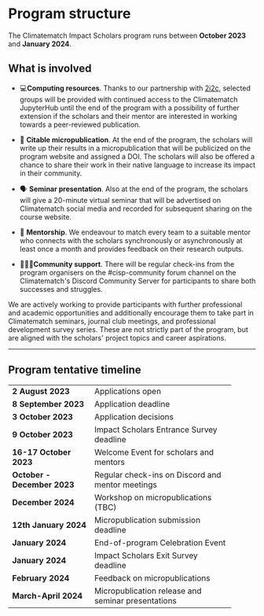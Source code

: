 # Program structure

The Climatematch Impact Scholars program runs between **October 2023** and **January 2024**.

## **What is involved**
- 💻**Computing resources**. Thanks to our partnership with [2i2c](https://2i2c.org/), selected groups will be provided with continued access to the Climatematch JupyterHub until the end of the program with a possibility of further extension if the scholars and their mentor are interested in working towards a peer-reviewed publication. 

- 📝 **Citable micropublication**. At the end of the program, the scholars will write up their results in a micropublication that will be publicized on the program website and assigned a DOI. The scholars will also be offered a chance to share their work in their native language to increase its impact in their community.

- 🗣️ **Seminar presentation**. Also at the end of the program, the scholars will give a 20-minute virtual seminar that will be advertised on Climatematch social media and recorded for subsequent sharing on the course website.

- 🦉 **Mentorship**. We endeavour to match every team to a suitable mentor who connects with the scholars synchronously or asynchronously at least once a month and provides feedback on their research outputs. 

- 🧑‍🤝‍🧑**Community support**. There will be regular check-ins from the program organisers on the #cisp-community forum channel on the Climatematch's Discord Community Server for participants to share both successes and struggles.

We are actively working to provide participants with further professional and academic opportunities and additionally encourage them to take part in Climatematch seminars, journal club meetings, and professional development survey series. These are not strictly part of the program, but are aligned with the scholars' project topics and career aspirations.

---
## **Program tentative timeline**
<table style="width:90%">
<tr>
    <td><b>2 August 2023</b></td>
    <td>Applications open</td>
</tr>
<tr>
    <td><b>8 September 2023</b></td>
    <td>Application deadline</td>
</tr>
<tr>
    <td><b>3 October 2023</b></td>
    <td>Application decisions</td>
</tr>
<tr>
    <td><b>9 October 2023</b></td>
    <td>Impact Scholars Entrance Survey deadline</td>
</tr>
<tr>
    <td><b>16-17 October 2023</b></td>
    <td>Welcome Event for scholars and mentors</td>
</tr>
<tr>
    <td><b>October - December 2023</b></td>
    <td>Regular check-ins on Discord and mentor meetings</td>
</tr>
<tr>
    <td><b>December 2024</b></td>
    <td>Workshop on micropublications (TBC)</td>
</tr>
<tr>
    <td><b>12th January 2024</b></td>
    <td>Micropublication submission deadline</td>
</tr>
<tr>
    <td><b>January 2024</b></td>
    <td>End-of-program Celebration Event</td>
</tr>
<tr>
    <td><b>January 2024</b></td>
    <td>Impact Scholars Exit Survey deadline</td>
</tr>
<tr>
    <td><b>February 2024</b></td>
    <td>Feedback on micropublications</td>
</tr>
<tr>
    <td><b>March-April 2024</b></td>
    <td>Micropublication release and seminar presentations</td>
</tr>
</table>
